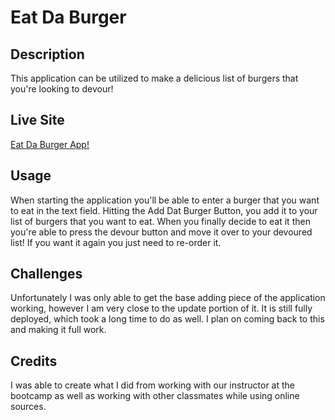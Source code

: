 # Eat Da Burger
## Description 
This application can be utilized to make a delicious list of burgers that you're looking to devour!

## Live Site 
[Eat Da Burger App!](https://obscure-hamlet-35486.herokuapp.com/)

## Usage 
When starting the application you'll be able to enter a burger that you want to eat in the text field. Hitting the Add Dat Burger Button, you add it to your list of burgers that you want to eat. When you finally decide to eat it then you're able to press the devour button and move it over to your devoured list! If you want it again you just need to re-order it.

## Challenges 
Unfortunately I was only able to get the base adding piece of the application working, however I am very close to the update portion of it. It is still fully deployed, which took a long time to do as well. I plan on coming back to this and making it full work. 

## Credits 
I was able to create what I did from working with our instructor at the bootcamp as well as working with other classmates while using online sources.

